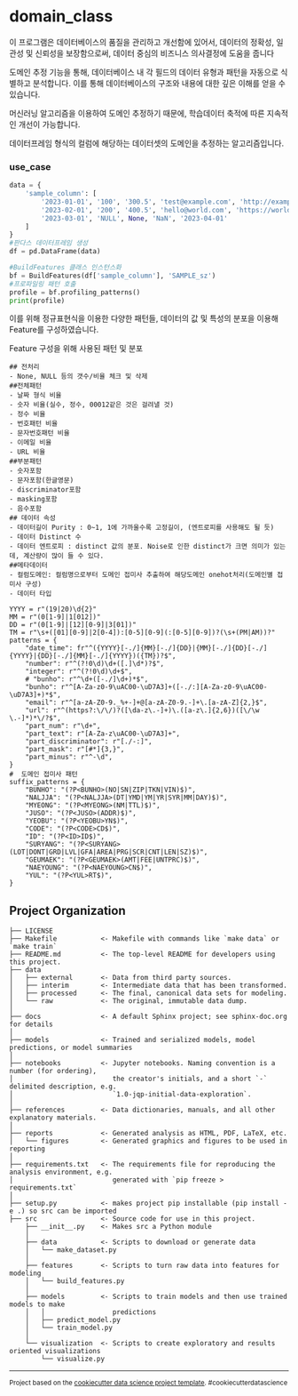 domain_class
==============================


이 프로그램은 데이터베이스의 품질을 관리하고 개선함에 있어서,
데이터의 정확성, 일관성 및 신뢰성을 보장함으로써, 데이터 중심의 비즈니스 의사결정에 도움을 줍니다

도메인 추정 기능을 통해, 데이터베이스 내 각 필드의 데이터 유형과 패턴을 자동으로 식별하고 분석합니다. 이를 통해 데이터베이스의 구조와 내용에 대한 깊은 이해를 얻을 수 있습니다.

머신러닝 알고리즘을 이용하여 도메인 추정하기 때문에, 학습데이터 축적에 따른 지속적인 개선이 가능합니다.

데이터프레임 형식의 컬럼에 해당하는 데이터셋의 도메인을 추정하는 알고리즘입니다.

### use_case
```python
data = {
    'sample_column': [
        '2023-01-01', '100', '300.5', 'test@example.com', 'http://example.com', 
        '2023-02-01', '200', '400.5', 'hello@world.com', 'https://world.com',
        '2023-03-01', 'NULL', None, 'NaN', '2023-04-01'
    ]
}
#판다스 데이터프레임 생성   
df = pd.DataFrame(data)   

#BuildFeatures 클래스 인스턴스화   
bf = BuildFeatures(df['sample_column'], 'SAMPLE_sz')   
#프로파일링 패턴 호출   
profile = bf.profiling_patterns()   
print(profile)    
```

이를 위해 정규표현식을 이용한 다양한 패턴들, 데이터의 값 및 특성의 분포을 이용해 Feature를 구성하였습니다.

Feature 구성을 위해 사용된 패턴 및 분포   

    ## 전처리
    - None, NULL 등의 갯수/비율 체크 및 삭제
    ##전체패턴
    - 날짜 형식 비율 
    - 숫자 비율(실수, 정수, 00012같은 것은 걸려낼 것)
    - 정수 비율
    - 번호패턴 비율
    - 문자번호패턴 비율 
    - 이메일 비율
    - URL 비율
    ##부분패턴
    - 숫자포함
    - 문자포함(한글영문)
    - discriminator포함
    - masking포함
    - 음수포함
    ## 데이터 속성
    - 데이터길이 Purity : 0~1, 1에 가까울수록 고정길이, (엔트로피를 사용해도 될 듯)
    - 데이터 Distinct 수
    - 데이터 엔트로피 : distinct 값의 분포. Noise로 인한 distinct가 크면 의미가 있는데, 계산량이 많이 들 수 있다.
    ##메타데이터
    - 컬럼도메인: 컬럼명으로부터 도메인 접미사 추출하여 해당도메인 onehot처리(도메인별 접미사 구성)
    - 데이터 타입
  
    YYYY = r"(19|20)\d{2}"
    MM = r"(0[1-9]|1[012])"
    DD = r"(0[1-9]|[12][0-9]|3[01])"
    TM = r"\s+([01][0-9]|2[0-4]):[0-5][0-9](:[0-5][0-9])?(\s+(PM|AM))?"
    patterns = {
        "date_time": fr"^({YYYY}[-./]{MM}[-./]{DD}|{MM}[-./]{DD}[-./]{YYYY}|{DD}[-./]{MM}[-./]{YYYY})({TM})?$",
        "number": r"^(?!0\d)\d+([.]\d*)?$",
        "integer": r"^(?!0\d)\d+$",
        # "bunho": r"^\d+([-./]\d+)*$",
        "bunho": r"^[A-Za-z0-9\uAC00-\uD7A3]+([-./:][A-Za-z0-9\uAC00-\uD7A3]+)*$",
        "email": r"^[a-zA-Z0-9._%+-]+@[a-zA-Z0-9.-]+\.[a-zA-Z]{2,}$",
        "url": r"^(https?:\/\/)?([\da-z\.-]+)\.([a-z\.]{2,6})([\/\w \.-]*)*\/?$",
        "part_num": r"\d+",
        "part_text": r"[A-Za-z\uAC00-\uD7A3]+",
        "part_discriminator": r"[./-:]",
        "part_mask": r"[#*]{3,}",
        "part_minus": r"^-\d",
    }
    #  도메인 접미사 패턴 
    suffix_patterns = {
        "BUNHO": "(?P<BUNHO>(NO|SN|ZIP|TKN|VIN)$)",
        "NALJJA": "(?P<NALJJA>(DT|YMD|YM|YR|SYR|MM|DAY)$)",
        "MYEONG": "(?P<MYEONG>(NM|TTL)$)",
        "JUSO": "(?P<JUSO>(ADDR)$)",
        "YEOBU": "(?P<YEOBU>YN$)",
        "CODE": "(?P<CODE>CD$)",
        "ID": "(?P<ID>ID$)",
        "SURYANG": "(?P<SURYANG>(LOT|DONT|GRD|LVL|GFA|AREA|PRG|SCR|CNT|LEN|SZ)$)",
        "GEUMAEK": "(?P<GEUMAEK>(AMT|FEE|UNTPRC)$)",
        "NAEYOUNG": "(?P<NAEYOUNG>CN$)",
        "YUL": "(?P<YUL>RT$)",
    }


Project Organization
------------

    ├── LICENSE
    ├── Makefile           <- Makefile with commands like `make data` or `make train`
    ├── README.md          <- The top-level README for developers using this project.
    ├── data
    │   ├── external       <- Data from third party sources.
    │   ├── interim        <- Intermediate data that has been transformed.
    │   ├── processed      <- The final, canonical data sets for modeling.
    │   └── raw            <- The original, immutable data dump.
    │
    ├── docs               <- A default Sphinx project; see sphinx-doc.org for details
    │
    ├── models             <- Trained and serialized models, model predictions, or model summaries
    │
    ├── notebooks          <- Jupyter notebooks. Naming convention is a number (for ordering),
    │                         the creator's initials, and a short `-` delimited description, e.g.
    │                         `1.0-jqp-initial-data-exploration`.
    │
    ├── references         <- Data dictionaries, manuals, and all other explanatory materials.
    │
    ├── reports            <- Generated analysis as HTML, PDF, LaTeX, etc.
    │   └── figures        <- Generated graphics and figures to be used in reporting
    │
    ├── requirements.txt   <- The requirements file for reproducing the analysis environment, e.g.
    │                         generated with `pip freeze > requirements.txt`
    │
    ├── setup.py           <- makes project pip installable (pip install -e .) so src can be imported
    ├── src                <- Source code for use in this project.
        ├── __init__.py    <- Makes src a Python module
        │
        ├── data           <- Scripts to download or generate data
        │   └── make_dataset.py
        │
        ├── features       <- Scripts to turn raw data into features for modeling
        │   └── build_features.py
        │
        ├── models         <- Scripts to train models and then use trained models to make
        │   │                 predictions
        │   ├── predict_model.py
        │   └── train_model.py
        │
        └── visualization  <- Scripts to create exploratory and results oriented visualizations
            └── visualize.py
     
    


--------



<p><small>Project based on the <a target="_blank" href="https://drivendata.github.io/cookiecutter-data-science/">cookiecutter data science project template</a>. #cookiecutterdatascience</small></p>
